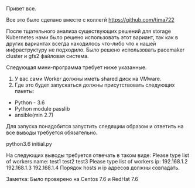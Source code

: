 Привет все.

Все это было сделано вместе с коллегй https://github.com/tima722

После тщательного анализа существующих решений для storage Kubernetes нами было решено использовать этот вариант, так как в других вариантах всегда находилось что-либо что к нашей инфраструктуру не подходило.
Было решено использовать pacemaker cluster и gfs2 файловая система.


Следующая мини-программа требует ниже указанные.

1) У вас сами Worker должны иметь shared диск на VMware.
2) Где это будет запускаться должны присутствовать следующих пакеты:
- Python - 3.6
- Python module passlib
- ansible(min 2.7)

Для запуска понадобится запустить следящим образом и ответить на все выводы требуется обязательно.

python3.6 initial.py


На следующих выводы требуется отвечать в таком виде:
Please type list of workers name: test1 test2 test3
Please type list of workers ip: 192.168.1.2 192.168.1.3 192.168.1.4
Порядок hosts и ip адресов должны совпадать.

Заметка: Было проверено на Centos 7.6 и RedHat 7.6
